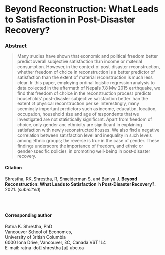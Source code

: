 # Beyond Reconstruction: What Leads to Satisfaction in Post-Disaster Recovery?

### Abstract
> Many studies have shown that economic and political freedom better predict overall subjective satisfaction than income or material consumption. However, in the context of post-disaster reconstruction, whether freedom of choice in reconstruction is a better predictor of satisfaction than the extent of material reconstruction is much less clear. In this paper, employing ordinal logistic regression analysis to data collected in the aftermath of Nepal’s 7.8 Mw 2015 earthquake, we find that freedom of choice in the reconstruction process predicts households’ post-disaster subjective satisfaction better than the extent of physical reconstruction per se. Interestingly, many seemingly important predictors such as income, education, location, occupation, household size and age of respondents that we investigated are not statistically significant. Apart from freedom of choice, only gender and ethnicity are significant in explaining satisfaction with newly reconstructed houses. We also find a negative correlation between satisfaction level and inequality in such levels among ethnic groups; the reverse is true in the case of gender. These findings underscore the importance of freedom, and ethnic or gender-specific policies, in promoting well-being in post-disaster recovery.

#### Citation
Shrestha, RK, Shrestha, R, Shneiderman S, and Baniya J. **Beyond Reconstruction: What Leads to Satisfaction in Post-Disaster Recovery?**. 2021. (*submitted*) 

<br/><br/>

#### Corresponding author
Ratna K. Shrestha, PhD <br/>
Vancouver School of Economics, <br/>
University of British Columbia, <br/>
6000 Iona Drive, Vancouver, BC, Canada V6T 1L4 <br/>
E-mail: ratna [dot] shrestha [at] ubc.ca<br/>

<br/><br/>

